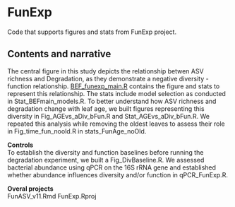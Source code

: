 # FunExp
Code that supports figures and stats from FunExp project.

## Contents and narrative
The central figure in this study depicts the relationship betwen ASV richness and Degradation, as they demonstrate a negative diversity - function relationship. [BEF_funexp_main.R]('BEF_funexp_main.R') contains the figure and stats to represent this relationship. The stats include model selection as conducted in Stat_BEFmain_models.R.
To better understand how ASV richness and degradation change with leaf age, we built figures representing this diversity in 
Fig_AGEvs_aDiv_bFun.R and Stat_AGEvs_aDiv_bFun.R. We repeated this analysis while removing the oldest leaves to assess their role in 
Fig_time_fun_noold.R in stats_FunAge_noOld. 

**Controls**  
To establish the diversity and function baselines before running the degradation experiment, we built a Fig_DivBaseline.R. 
We assessed bacterial abundance using qPCR on the 16S rRNA gene and established whether abundance influences diversity and/or function in qPCR_FunExp.R.  

**Overal projects**   
FunASV_v11.Rmd
FunExp.Rproj


